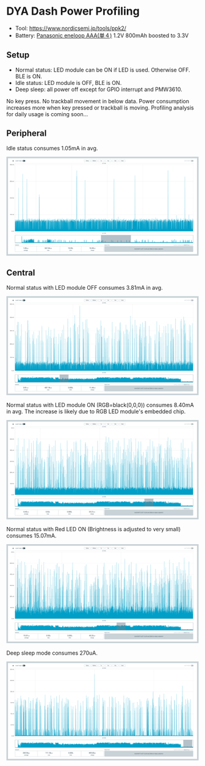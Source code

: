 # DYA Dash Power Profiling

- Tool: https://www.nordicsemi.jp/tools/ppk2/
- Battery: [Panasonic eneloop AAA(単４)](https://panasonic.jp/battery/feature/eneloop.html) 1.2V 800mAh boosted to 3.3V

## Setup

- Normal status: LED module can be ON if LED is used. Otherwise OFF. BLE is ON.
- Idle status: LED module is OFF, BLE is ON.
- Deep sleep: all power off except for GPIO interrupt and PMW3610.

No key press. No trackball movement in below data.
Power consumption increases more when key pressed or trackball is moving.
Profiling analysis for daily usage is coming soon...

## Peripheral

Idle status consumes 1.05mA in avg.

![](peripheral.png)

## Central

Normal status with LED module OFF consumes 3.81mA in avg.

![](empty.png)

Normal status with LED module ON (RGB=black(0,0,0)) consumes 8.40mA in avg.
The increase is likely due to RGB LED module's embedded chip.

![](black.png)

Normal status with Red LED ON (Brightness is adjusted to very small) consumes 15.07mA.

![](red.png)

Deep sleep mode consumes 270uA.

![](deepsleep.png)
